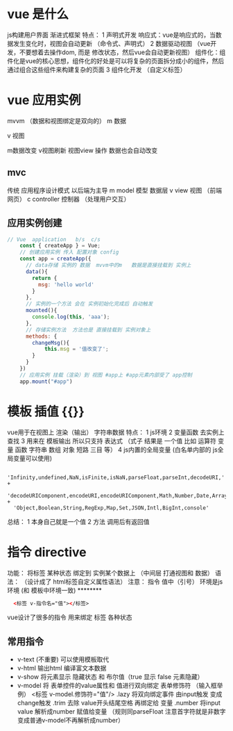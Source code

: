 # vue 是什么
js构建用户界面 渐进式框架
特点：
  1 声明式开发  响应式：vue是响应式的，当数据发生变化时，视图会自动更新
     （命令式、声明式）
  2  数据驱动视图 （vue开发，不要想着去操作dom, 而是 修改状态，然后vue会自动更新视图）
  组件化：组件化是vue的核心思想，组件化的好处是可以将复杂的页面拆分成小的组件，然后通过组合这些组件来构建复杂的页面
  3 组件化开发 （自定义标签）

  
# vue 应用实例
mvvm （数据和视图绑定是双向的）
m 数据

v 视图

m数据改变 v视图刷新 视图view 操作 数据也会自动改变 


## mvc
传统 应用程序设计模式  以后端为主导
m model 模型 数据层
v view 视图 （前端网页）
c controller 控制器 （处理用户交互）

## 应用实例创建
```js
// Vue  application   b/s  c/s
    const { createApp } = Vue;
    // 创建应用实例 传入 配置对象 config
    const app = createApp({
      // data存储 实例的 数据  mvvm中的m   数据是直接挂载到 实例上
      data(){
        return {
          msg: 'hello world'
        }
      },
      // 实例的一个方法 会在 实例初始化完成后 自动触发
      mounted(){
        console.log(this, 'aaa');
      },
      // 存储实例方法  方法也是 直接挂载到 实例对象上
      methods: {
        changeMsg(){
            this.msg = '值改变了';
        }
      }
    })
    // 应用实例 挂载（渲染）到 视图 #app上 #app元素内部受了 app控制
    app.mount("#app")
```

# 模板 插值 {{}}
vue用于在视图上 渲染（输出） 字符串数据
特点：
 1 js环境
 2 变量函数 去实例上查找 
 3 用来在 模板输出 所以只支持 表达式  （式子  结果是 一个值   比如 运算符  变量  函数  字符串  数组  对象  短路 三目 等）
 4 js内置的全局变量 (白名单内部的 js全局变量可以使用)

```
  'Infinity,undefined,NaN,isFinite,isNaN,parseFloat,parseInt,decodeURI,' +
  'decodeURIComponent,encodeURI,encodeURIComponent,Math,Number,Date,Array,' +
  'Object,Boolean,String,RegExp,Map,Set,JSON,Intl,BigInt,console'
```
总结：
  1 本身自己就是一个值
  2 方法 调用后有返回值


# 指令  directive 
功能：
  将标签 某种状态 绑定到 实例某个数据上  （中间层 打通视图和 数据）
语法： （设计成了 html标签自定义属性语法）
注意：
  指令 值中（引号） 环境是js环境 (和 模板中环境一致)  ******** 
  ```html
    <标签 v-指令名="值"></标签>
  ```
vue设计了很多的指令 用来绑定 标签 各种状态

## 常用指令
+ v-text (不重要) 可以使用模板取代
+ v-html  输出html 编译富文本数据
+ v-show 将元素显示 隐藏状态 和 布尔值（true 显示 false 元素隐藏）
+ v-model 将 表单控件的value属性和 值进行双向绑定
  表单修饰符 （输入框举例）
  <标签 v-model.修饰符="值"/>
  .lazy  将双向绑定事件 由input触发  变成change触发
  .trim 去除 value开头结尾空格 再绑定给 变量
  .number 将input value 解析成number 赋值给变量 （规则同parseFloat 注意首字符就是非数字 变成普通v-model不再解析成number）
